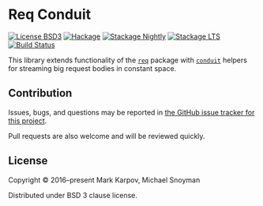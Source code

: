 # Req Conduit

[![License BSD3](https://img.shields.io/badge/license-BSD3-brightgreen.svg)](http://opensource.org/licenses/BSD-3-Clause)
[![Hackage](https://img.shields.io/hackage/v/req-conduit.svg?style=flat)](https://hackage.haskell.org/package/req-conduit)
[![Stackage Nightly](http://stackage.org/package/req-conduit/badge/nightly)](http://stackage.org/nightly/package/req-conduit)
[![Stackage LTS](http://stackage.org/package/req-conduit/badge/lts)](http://stackage.org/lts/package/req-conduit)
[![Build Status](https://travis-ci.org/mrkkrp/req-conduit.svg?branch=master)](https://travis-ci.org/mrkkrp/req-conduit)

This library extends functionality of the
[`req`](https://hackage.haskell.org/package/req) package with
[`conduit`](https://hackage.haskell.org/package/conduit) helpers for
streaming big request bodies in constant space.

## Contribution

Issues, bugs, and questions may be reported in [the GitHub issue tracker for
this project](https://github.com/mrkkrp/req-conduit/issues).

Pull requests are also welcome and will be reviewed quickly.

## License

Copyright © 2016–present Mark Karpov, Michael Snoyman

Distributed under BSD 3 clause license.
